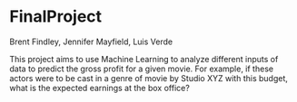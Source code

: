 # FinalProject
Brent Findley, Jennifer Mayfield, Luis Verde


This project aims to use Machine Learning to analyze different inputs of data to predict the gross profit for a given movie. For example, if these actors were to be cast in a genre of movie by Studio XYZ with this budget, what is the expected earnings at the box office?
